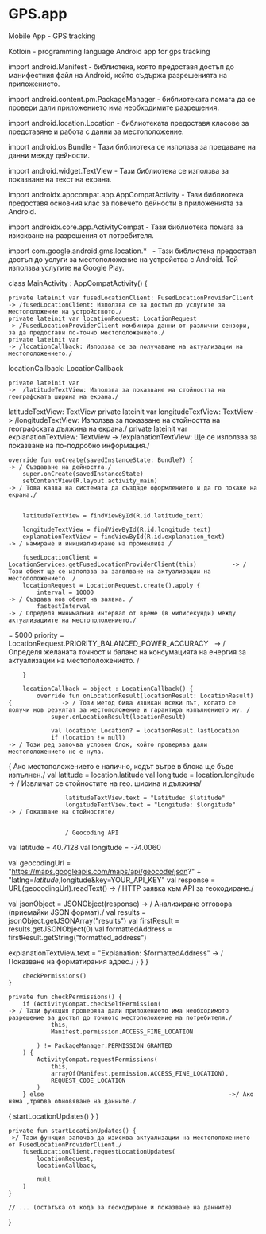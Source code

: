 # GPS.app
Mobile App - GPS tracking

Kotloin - programming language
Android app for gps tracking

import android.Manifest                                      - библиотека, която предоставя достъп до манифестния файл на Android, който съдържа разрешенията на приложението.

import android.content.pm.PackageManager                    - библиотеката помага да се провери дали приложението има необходимите разрешения.

import android.location.Location                           - библиотеката предоставя класове за представяне и работа с данни за местоположение.

import android.os.Bundle                                - Тази библиотека се използва за предаване на данни между дейности.

import android.widget.TextView                         - Тази библиотека се използва за показване на текст на екрана.

import androidx.appcompat.app.AppCompatActivity             - Тази библиотека предоставя основния клас за повечето дейности в приложенията за Android.

import androidx.core.app.ActivityCompat              - Тази библиотека помага за изискване на разрешения от потребителя.

import com.google.android.gms.location.*           -  Тази библиотека предоставя достъп до услуги за местоположение на устройства с Android. Той използва услугите на Google Play.


class MainActivity : AppCompatActivity() {

    private lateinit var fusedLocationClient: FusedLocationProviderClient               -> /fusedLocationClient: Използва се за достъп до услугите за местоположение на устройството./
    private lateinit var locationRequest: LocationRequest                               -> /FusedLocationProviderClient комбинира данни от различни сензори, за да предостави по-точно местоположението./
    private lateinit var                                                                -> /locationCallback: Използва се за получаване на актуализации на местоположението./
 locationCallback: LocationCallback

    private lateinit var                                                               ->  /latitudeTextView: Използва за показване на стойността на географската ширина на екрана./
 latitudeTextView: TextView
    private lateinit var longitudeTextView: TextView                                  ->   /longitudeTextView: Използва за показване на стойността на географската дължина на екрана./
    private lateinit var explanationTextView: TextView                                  -> /explanationTextView: Ще се използва за показване на по-подробно информация./

    override fun onCreate(savedInstanceState: Bundle?) {                              -> / Създаване на дейността./
        super.onCreate(savedInstanceState)                                             
        setContentView(R.layout.activity_main)                                          -> / Това казва на системата да създаде оформлението и да го покаже на екрана./


        latitudeTextView = findViewById(R.id.latitude_text)                           

        longitudeTextView = findViewById(R.id.longitude_text)
        explanationTextView = findViewById(R.id.explanation_text)                     -> / намиране и инициализиране на променлива /

        fusedLocationClient = LocationServices.getFusedLocationProviderClient(this)          -> / Този обект ще се използва за заявяване на актуализации на местоположението. /
        locationRequest = LocationRequest.create().apply {
            interval = 10000                                                                  -> / Създава нов обект на заявка. /
            fastestInterval                                                                    -> / Определя минималния интервал от време (в милисекунди) между актуализациите на местоположението./
 = 5000
            priority = LocationRequest.PRIORITY_BALANCED_POWER_ACCURACY                         -> / Определя желаната точност и баланс на консумацията на енергия за актуализации на местоположението. /

        }

        locationCallback = object : LocationCallback() {
            override fun onLocationResult(locationResult: LocationResult) {              -> / Този метод бива извикан всеки път, когато се получи нов резултат за местоположение и гарантира изпълнението му. /
                super.onLocationResult(locationResult)   

                val location: Location? = locationResult.lastLocation                         
                if (location != null)                                                    -> / Този ред започва условен блок, който проверява дали местоположението не е нула.
 {                                                                                           Ако местоположението е налично, кодът вътре в блока ще бъде изпълнен./
                    val latitude = location.latitude
                    val longitude = location.longitude                                -> / Извличат се стойностите на гео. ширина и дължина/

                    latitudeTextView.text = "Latitude: $latitude"
                    longitudeTextView.text = "Longitude: $longitude"                 -> / Показване на стойностите/


                    / Geocoding API
val latitude = 40.7128
val longitude = -74.0060

val geocodingUrl = "https://maps.googleapis.com/maps/api/geocode/json?" +
        "latlng=$latitude,$longitude&key=YOUR_API_KEY"
val response = URL(geocodingUrl).readText()                                                 ->   / HTTP заявка към API за геокодиране./

val jsonObject = JSONObject(response)                                                        ->  / Анализиране отговора (приемайки JSON формат)./
val results = jsonObject.getJSONArray("results")
val firstResult = results.getJSONObject(0)
val formattedAddress = firstResult.getString("formatted_address")   

explanationTextView.text = "Explanation: $formattedAddress"                                 ->  / Показване на форматирания адрес./
                }
            }
        }

        checkPermissions()
    }

    private fun checkPermissions() {
        if (ActivityCompat.checkSelfPermission(                           -> / Тази функция проверява дали приложението има необходимото разрешение за достъп до точното местоположение на потребителя./
                this,
                Manifest.permission.ACCESS_FINE_LOCATION   

            ) != PackageManager.PERMISSION_GRANTED
        ) {
            ActivityCompat.requestPermissions(
                this,
                arrayOf(Manifest.permission.ACCESS_FINE_LOCATION),
                REQUEST_CODE_LOCATION
            )
        } else                                                    ->/ Ако няма ,трябва обновяване на данните./
 {
            startLocationUpdates()
        }
    }

    private fun startLocationUpdates() {                                        ->/ Тази функция започва да изисква актуализации на местоположението от FusedLocationProviderClient./
        fusedLocationClient.requestLocationUpdates(
            locationRequest,
            locationCallback,   

            null
        )
    }

    // ... (остатъка от кода за геокодиране и показване на данните)
}
